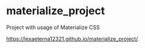 # materialize_project
Project with usage of Materialize CSS

https://lexaeterna12321.github.io/materialize_project/.
